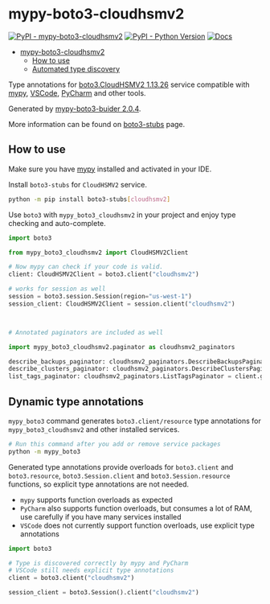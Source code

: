 # mypy-boto3-cloudhsmv2

[![PyPI - mypy-boto3-cloudhsmv2](https://img.shields.io/pypi/v/mypy-boto3-cloudhsmv2.svg?color=blue)](https://pypi.org/project/mypy-boto3-cloudhsmv2)
[![PyPI - Python Version](https://img.shields.io/pypi/pyversions/mypy-boto3-cloudhsmv2.svg?color=blue)](https://pypi.org/project/mypy-boto3-cloudhsmv2)
[![Docs](https://img.shields.io/readthedocs/mypy-boto3-builder.svg?color=blue)](https://mypy-boto3-builder.readthedocs.io/)

- [mypy-boto3-cloudhsmv2](#mypy-boto3-cloudhsmv2)
  - [How to use](#how-to-use)
  - [Automated type discovery](#automated-type-discovery)

Type annotations for
[boto3.CloudHSMV2 1.13.26](https://boto3.amazonaws.com/v1/documentation/api/1.13.26/reference/services/cloudhsmv2.html#CloudHSMV2) service
compatible with [mypy](https://github.com/python/mypy), [VSCode](https://code.visualstudio.com/),
[PyCharm](https://www.jetbrains.com/pycharm/) and other tools.

Generated by [mypy-boto3-buider 2.0.4](https://github.com/vemel/mypy_boto3_builder).

More information can be found on [boto3-stubs](https://pypi.org/project/boto3-stubs/) page.

## How to use

Make sure you have [mypy](https://github.com/python/mypy) installed and activated in your IDE.

Install `boto3-stubs` for `CloudHSMV2` service.

```bash
python -m pip install boto3-stubs[cloudhsmv2]
```

Use `boto3` with `mypy_boto3_cloudhsmv2` in your project and enjoy type checking and auto-complete.

```python
import boto3

from mypy_boto3_cloudhsmv2 import CloudHSMV2Client

# Now mypy can check if your code is valid.
client: CloudHSMV2Client = boto3.client("cloudhsmv2")

# works for session as well
session = boto3.session.Session(region="us-west-1")
session_client: CloudHSMV2Client = session.client("cloudhsmv2")



# Annotated paginators are included as well

import mypy_boto3_cloudhsmv2.paginator as cloudhsmv2_paginators

describe_backups_paginator: cloudhsmv2_paginators.DescribeBackupsPaginator = client.get_paginator("describe_backups")
describe_clusters_paginator: cloudhsmv2_paginators.DescribeClustersPaginator = client.get_paginator("describe_clusters")
list_tags_paginator: cloudhsmv2_paginators.ListTagsPaginator = client.get_paginator("list_tags")
```

## Dynamic type annotations

`mypy_boto3` command generates `boto3.client/resource` type annotations for
`mypy_boto3_cloudhsmv2` and other installed services.

```bash
# Run this command after you add or remove service packages
python -m mypy_boto3
```

Generated type annotations provide overloads for `boto3.client` and `boto3.resource`,
`boto3.Session.client` and `boto3.Session.resource` functions,
so explicit type annotations are not needed.

- `mypy` supports function overloads as expected
- `PyCharm` also supports function overloads, but consumes a lot of RAM, use carefully if you have many services installed
- `VSCode` does not currently support function overloads, use explicit type annotations

```python
import boto3

# Type is discovered correctly by mypy and PyCharm
# VSCode still needs explicit type annotations
client = boto3.client("cloudhsmv2")

session_client = boto3.Session().client("cloudhsmv2")
```